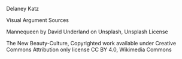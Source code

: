 Delaney Katz 

Visual Argument Sources

Mannequeen by David Underland on Unsplash, Unsplash License

The New Beauty-Culture, Copyrighted work available under Creative Commons Attribution only license CC BY 4.0, Wikimedia Commons